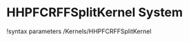 <!-- MOOSE Documentation Stub: Remove this when content is added. -->

# HHPFCRFFSplitKernel System
!syntax parameters /Kernels/HHPFCRFFSplitKernel

